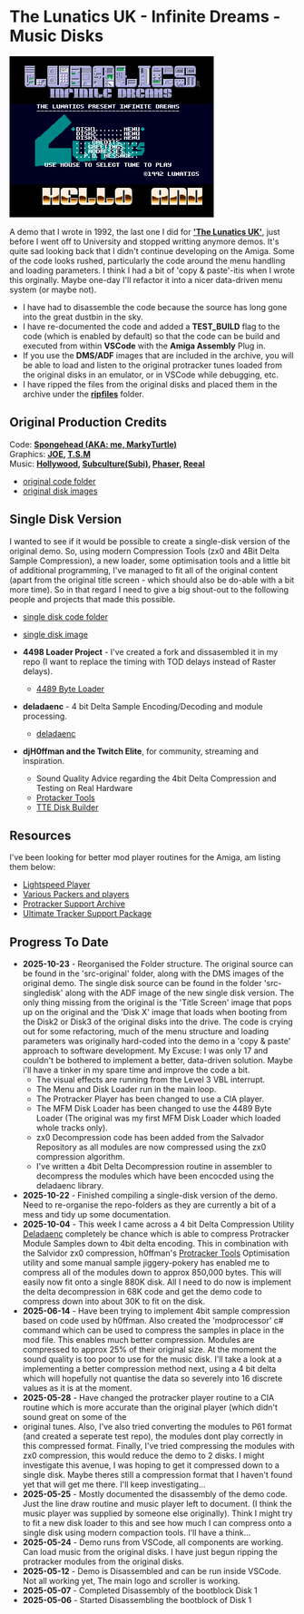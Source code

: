 # The Lunatics UK - Infinite Dreams - Music Disks

![InfiniteDreams](/images/InfiniteDreamsScreen.png)

A demo that I wrote in 1992, the last one I did for [**'The Lunatics UK'**](https://demozoo.org/groups/37655/), just before I went off to University and stopped writting anymore demos. It's quite sad looking back that I didn't continue developing on the Amiga. Some of the code looks rushed, particularly the code around the menu handling and loading parameters. I think I had a bit of 'copy & paste'-itis when I wrote this orginally. Maybe one-day I'll refactor it into a nicer data-driven menu system (or maybe not).
- I have had to disassemble the code because the source has long gone into the great dustbin in the sky. 
- I have re-documented the code and added a **TEST_BUILD** flag to the code (which is enabled by default) so that the code can be build and executed from within **VSCode** with the **Amiga Assembly** Plug in. 
- If you use the **DMS/ADF** images that are included in the archive, you will be able to load and listen to the original protracker tunes loaded from the original disks in an emulator, or in VSCode while debugging, etc.
- I have ripped the files from the original disks and placed them in the archive under the **[ripfiles](/ripfiles/)** folder.

## Original Production Credits
Code: [**Spongehead (AKA: me, MarkyTurtle)**](https://demozoo.org/sceners/93477/) <br/>
Graphics: **[JOE](https://demozoo.org/sceners/63430/), [T.S.M](https://demozoo.org/sceners/105318/)**<br/>
Music: **[Hollywood](https://demozoo.org/sceners/8634/), [Subculture(Subi)](https://demozoo.org/sceners/21306/), [Phaser](https://demozoo.org/sceners/38102/), [Reeal](https://demozoo.org/sceners/93116/)**<br/>

- [original code folder](/src-original/)
- [original disk images](/src-original/diskimages/)

## Single Disk Version
I wanted to see if it would be possible to create a single-disk version of the original demo. So, using modern Compression Tools (zx0 and 4Bit Delta Sample Compression), a new loader, some optimisation tools and a little bit of additional programming, I've managed to fit all of the original content (apart from the original title screen - which should also be do-able with a bit more time). So in that regard I need to give a big shout-out to the following people and projects that made this possible.

- [single disk code folder](/src-singledisk/)
- [single disk image](/src-singledisk/diskimages/)

- **4498 Loader Project** - I've created a fork and dissasembled it in my repo (I want to replace the timing with TOD delays instead of Raster delays).
   - [4489 Byte Loader](https://github.com/4489/4489_byteloader)
- **deladaenc** - 4 bit Delta Sample Encoding/Decoding and module processing.
   - [deladaenc](https://github.com/Hemiyoda/deladaenc)
- **djH0ffman and the Twitch Elite**, for community, streaming and inspiration.
   - Sound Quality Advice regarding the 4bit Delta Compression and Testing on Real Hardware
   - [Protacker Tools](https://github.com/djh0ffman/ProTrackerTools)
   - [TTE Disk Builder](https://github.com/djh0ffman/TTEDiskBuilder)
     

## Resources
I've been looking for better mod player routines for the Amiga, am listing them below:
- [Lightspeed Player](https://github.com/arnaud-carre/LSPlayer)
- [Various Packers and players](https://www.amiga-stuff.com/modpackers-download.html)
- [Protracker Support Archive](https://aminet.net/package/mus/edit/ptsupp)
- [Ultimate Tracker Support Package](https://aminet.net/package/mus/edit/RSE-UTS)

## Progress To Date
- **2025-10-23** - Reorganised the Folder structure. The original source can be found in the 'src-original' folder, along with the DMS images of the original demo.  The single disk source can be found in the folder 'src-singledisk' along with the ADF image of the new single disk version. The only thing missing from the original is the 'Title Screen' image that pops up on the original and the 'Disk X' image that loads when booting from the Disk2 or Disk3 of the original disks into the drive. The code is crying out for some refactoring, much of the menu structure and loading parameters was originally hard-coded into the demo in a 'copy & paste' approach to software development. My Excuse: I was only 17 and couldn't be bothered to implement a better, data-driven solution. Maybe i'll have a tinker in my spare time and improve the code a bit.
     - The visual effects are running from the Level 3 VBL interrupt.
     - The Menu and Disk Loader run in the main loop.
     - The Protracker Player has been changed to use a CIA player.
     - The MFM Disk Loader has been changed to use the 4489 Byte Loader (The original was my first MFM Disk Loader which loaded whole tracks only).
     - zx0 Decompression code has been added from the Salvador Repository as all modules are now compressed using the zx0 compression algorithm.
     - I've written a 4bit Delta Decompression routine in assembler to decompress the modules which have been encocded using the deladaenc library.
- **2025-10-22** - Finished compiling a single-disk version of the demo. Need to re-organise the repo-folders as they are currently a bit of a mess and tidy up some documentation.
- **2025-10-04** - This week I came across a 4 bit Delta Compression Utility [Deladaenc](https://github.com/MarkyTurtle/deladaenc) completely be chance which is able to compress Protracker Module Samples down to 4bit delta encoding. This in combination with the Salvidor zx0 compression, h0ffman's [Protracker Tools](https://github.com/MarkyTurtle/ProTrackerTools) Optimisation utility and some manual sample jiggery-pokery has enabled me to compress all of the modules down to approx 850,000 bytes.  This will easily now fit onto a single 880K disk.  All I need to do now is implement the delta decompression in 68K code and get the demo code to compress down into about 30K to fit on the disk.
- **2025-06-14** - Have been trying to implement 4bit sample compression based on code used by h0ffman. Also created the 'modprocessor' c# command which can be used to compress the samples in place in the mod file. This enables much better compression. Modules are compressed to approx 25% of their original size.  At the moment the sound quality is too poor to use for the music disk.  I'll take a look at a implementing a better compression method next, using a 4 bit delta which will hopefully not quantise the data so severely into 16 discrete values as it is at the moment.
- **2025-05-28** - Have changed the protracker player routine to a CIA routine which is more accurate than the original player (which didn't sound great on some of the
- original tunes. Also, I've also tried converting the modules to P61 format (and created a seperate test repo), the modules dont play correctly in this compressed format. Finally, I've tried compressing the modules with zx0 compression, this would reduce the demo to 2 disks. I might investigate this avenue, I was hoping to get it compressed down to a single disk. Maybe theres still a compression format that I haven't found yet that will get me there. I'll keep investigating...
- **2025-05-25** - Mostly documented the disassembly of the demo code. Just the line draw routine and music player left to document. (I think the music player was supplied by someone else originally).  Think I might try to fit a new disk loader to this and see how much I can compress onto a single disk using modern compaction tools. I'll have a think...
- **2025-05-24** - Demo runs from VSCode, all components are working. Can load music from the original disks. I have just begun ripping the protracker modules from the original disks.
- **2025-05-12** - Demo is Disassembled and can be run inside VSCode. Not all working yet, The main logo and scroller is working. 
- **2025-05-07** - Completed Disassembly of the bootblock Disk 1
- **2025-05-06** - Started Disassembling the bootblock of Disk 1
